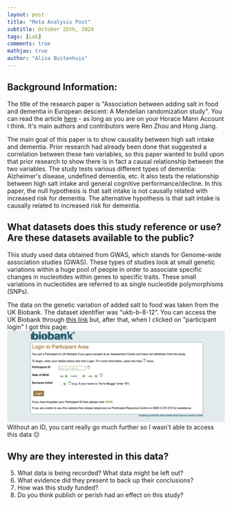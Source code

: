 ```yaml
---
layout: post
title: "Meta Analysis Post"
subtitle: October 25th, 2024
tags: [Lab]
comments: true
mathjax: true
author: "Alisa Buitenhuis"
---
```


## Background Information: 
The title of the research paper is "Association between adding salt in food and dementia in European descent: A Mendelian randomization study". You can read the article [here](https://research-ebsco-com.horacemann.idm.oclc.org/c/qideok/viewer/pdf/od3wz6rtdj) - as long as you are on your Horace Mann Account I think. It's main authors and contributors were Ren Zhou and Hong Jiang. 

The main goal of this paper is to show causality between high salt intake and dementia. Prior research had already been done that suggested a correlation between these two variables, so this paper wanted to build upon that prior research to show there is in fact a causal relationship between the two variables. The study tests various different types of dementia: Alzheimer's disease, undefined dementia, etc. It also tests the relationship between high salt intake and general cognitive performance/decline. In this paper, the null hypothesis is that salt intake is not causally related with increased risk for dementia. The alternative hypothesis is that salt intake is causally related to increased risk for dementia. 

## What datasets does this study reference or use? Are these datasets available to the public?

This study used data obtained  from GWAS, which stands for Genome-wide association studies (GWAS). These types of studies look at small genetic variations within a huge pool of people in order to associate specific changes in nucleotides within genes to specific traits. These small variations in nucleotides are referred to as single nucleotide polymorphisms (SNPs). 

The data on the genetic variation of added salt to food was taken from the UK Biobank. The dataset identifier was “ukb-b-8-12”. You can access the UK Biobank through [this link](https://www.ukbiobank.ac.uk/.) 
but, after that, when I clicked on "participant login" I got this page:
![BioBankLoginScreenshot](/assets/img/BioBankScreenShot.png) 
Without an ID, you cant really go much further so I wasn't able to access this data 😔





## Why are they interested in this data?
5. What data is being recorded? What data might be left out?
6. What evidence did they present to back up their conclusions?
7. How was this study funded?
8. Do you think publish or perish had an effect on this study?
